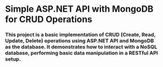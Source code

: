 # Simple ASP.NET API with MongoDB for CRUD Operations

### This project is a basic implementation of CRUD (Create, Read, Update, Delete) operations using ASP.NET API and MongoDB as the database. It demonstrates how to interact with a NoSQL database, performing basic data manipulation in a RESTful API setup.
